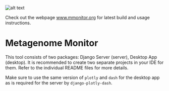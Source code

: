 ![alt text](http://www.mmonitor.org/static/mmonitor_banner.png)

Check out the webpage www.mmonitor.org for latest build and usage instructions.
# Metagenome Monitor

This tool consists of two packages: Django Server (server), Desktop App (desktop). It is recommended to create two separate projects in your IDE for them. Refer to the individual README files for more details.


Make sure to use the same version of `plotly` and `dash` for the desktop app as is required for the server by `django-plotly-dash`.
